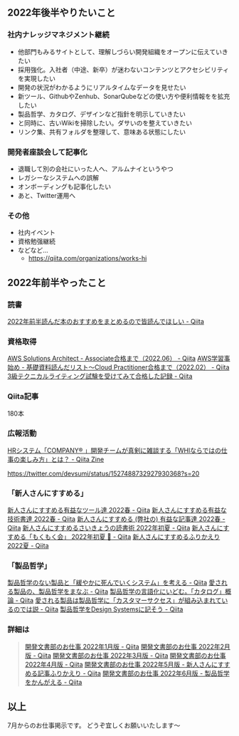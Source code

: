 ## 2022年後半やりたいこと

### 社内ナレッジマネジメント継続

- 他部門もみるサイトとして、理解しづらい開発組織をオープンに伝えていきたい
- 採用強化。入社者（中途、新卒）が迷わないコンテンツとアクセシビリティを実現したい
- 開発の状況がわかるようにリアルタイムなデータを見せたい
- 新ツール、GithubやZenhub、SonarQubeなどの使い方や便利情報をを拡充したい
- 製品哲学、カタログ、デザインなど指針を明示していきたい
- と同時に、古いWikiを掃除したい。ダサいのを整えていきたい
- リンク集、共有フォルダを整理して、意味ある状態にしたい


### 開発者座談会して記事化

- 退職して別の会社にいった人へ、アルムナイというやつ
- レガシーなシステムへの誤解
- オンボーディングも記事化したい
- あと、Twitter運用へ

### その他

- 社内イベント
- 資格勉强継続
- などなど... 
    - https://qiita.com/organizations/works-hi



## 2022年前半やったこと
### 読書
[2022年前半読んだ本のおすすめをまとめるので皆読んでほしい - Qiita](https://qiita.com/e99h2121/items/0737d9f29d18677d604b)

### 資格取得

[AWS Solutions Architect - Associate合格まで（2022.06） - Qiita](https://qiita.com/e99h2121/items/fd1ccece6c288d83df42)
[AWS学習事始め - 基礎資料読んだリスト～Cloud Practitioner合格まで（2022.02） - Qiita](https://qiita.com/e99h2121/items/bec62a16c1264baf6a5e)
[3級テクニカルライティング試験を受けてみて合格した記録 - Qiita](https://qiita.com/e99h2121/items/201dad82a3d35066a148)

### Qiita記事

180本

### 広報活動

[HRシステム「COMPANY® 」開発チームが真剣に雑談する「WHIならではの仕事の楽しみ方」とは？ - Qiita Zine](https://zine.qiita.com/interview/202205-whi/)

https://twitter.com/devsumi/status/1527488732927930368?s=20

### 「新人さんにすすめる」

[新人さんにすすめる有益なツール達 2022春 - Qiita](https://qiita.com/e99h2121/items/f70db44e7f69901f0141)
[新人さんにすすめる有益な技術書達 2022春 - Qiita](https://qiita.com/e99h2121/items/1b243efb1499527f0701)
[新人さんにすすめる (弊社の) 有益な記事達 2022春 - Qiita](https://qiita.com/e99h2121/items/d9c6c28d472f263d590a)
[新人さんにすすめるさいきょうの読書術 2022年初夏 - Qiita](https://qiita.com/e99h2121/items/fd4e6404d46f3d849282)
[新人さんにすすめる「もくもく会」 2022年初夏 🍧 - Qiita](https://qiita.com/e99h2121/items/a66255cd6d68115a7694)
[新人さんにすすめるふりかえり 2022夏 - Qiita](https://qiita.com/e99h2121/items/c54b2881cef8fb6f3471)

### 「製品哲学」

[製品哲学のない製品と「緩やかに死んでいくシステム」を考える - Qiita](https://qiita.com/e99h2121/items/f9e074823923747d8fc1)
[愛される製品の、製品哲学をまなぶ - Qiita](https://qiita.com/e99h2121/items/56d2f0b9a609ab09b319)
[製品哲学の言語化にいどむ。「カタログ」概論 - Qiita](https://qiita.com/e99h2121/items/2e992ba08be2ad324124)
[愛される製品は製品哲学に「カスタマーサクセス」が組み込まれているのでは説 - Qiita](https://qiita.com/e99h2121/items/ae24d4e02f3e3d18a8b3)
[製品哲学をDesign Systemsに記そう - Qiita](https://qiita.com/e99h2121/items/a4fb8f4b2fa6bb20e3a7)

### 詳細は

> [開発文書部のお仕事 2022年1月版 - Qiita](https://qiita.com/e99h2121/items/b83423a07c975b349f3a)
> [開発文書部のお仕事 2022年2月版 - Qiita](https://qiita.com/e99h2121/items/6ce238b6b53749b7e7d9)
> [開発文書部のお仕事 2022年3月版 - Qiita](https://qiita.com/e99h2121/items/b5f1e5cb9717ad86a65d)
> [開発文書部のお仕事 2022年4月版 - Qiita](https://qiita.com/e99h2121/items/17589f66ba41c82f35e5)
> [開発文書部のお仕事 2022年5月版 - 新人さんにすすめる記事ふりかえり - Qiita](https://qiita.com/e99h2121/items/ef57d738f9c515abde2f)
> [開発文書部のお仕事 2022年6月版 - 製品哲学をかんがえる - Qiita](https://qiita.com/e99h2121/items/8b60f8615fb749f386be)

## 以上

7月からのお仕事掲示です。
どうぞ宜しくお願いいたします～
